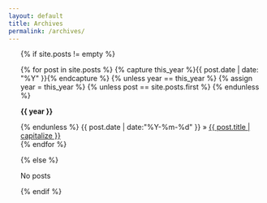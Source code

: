 ```yaml
---
layout: default
title: Archives
permalink: /archives/
---
```


<div class="listing">

<ul class="tags-box">

{% if site.posts != empty %}

{% for post in site.posts %}
{% capture this_year %}{{ post.date | date: "%Y" }}{% endcapture %}
{% unless year == this_year %}
{% assign year = this_year %}
{% unless post == site.posts.first %}
{% endunless %}
<p><strong>{{ year }}</strong></p>
{% endunless %}
<time datetime="{{ post.date | date:"%Y-%m-%d" }}">
{{ post.date | date:"%Y-%m-%d" }}
</time>
&raquo; <a href="{{ site.baseurl }}{{ post.url }}">{{ post.title | capitalize }}</a><br />
{% endfor %}

{% else %}

<span>No posts</span>

{% endif %}

</ul>
</div>